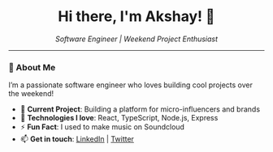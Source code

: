 <h1 align="center">Hi there, I'm Akshay! 👋</h1>

<p align="center">
  <em>Software Engineer | Weekend Project Enthusiast</em>
</p>

---

### 🌟 About Me

I’m a passionate software engineer who loves building cool projects over the weekend!

- 👀 **Current Project**: Building a platform for micro-influencers and brands
- 🌱 **Technologies I love**: React, TypeScript, Node.js, Express
- ⚡ **Fun Fact**: I used to make music on Soundcloud
- 📫 **Get in touch**: [LinkedIn](https://www.linkedin.com/in/akshay-prabhakar/) | [Twitter](https://twitter.com/akshaycoding)
